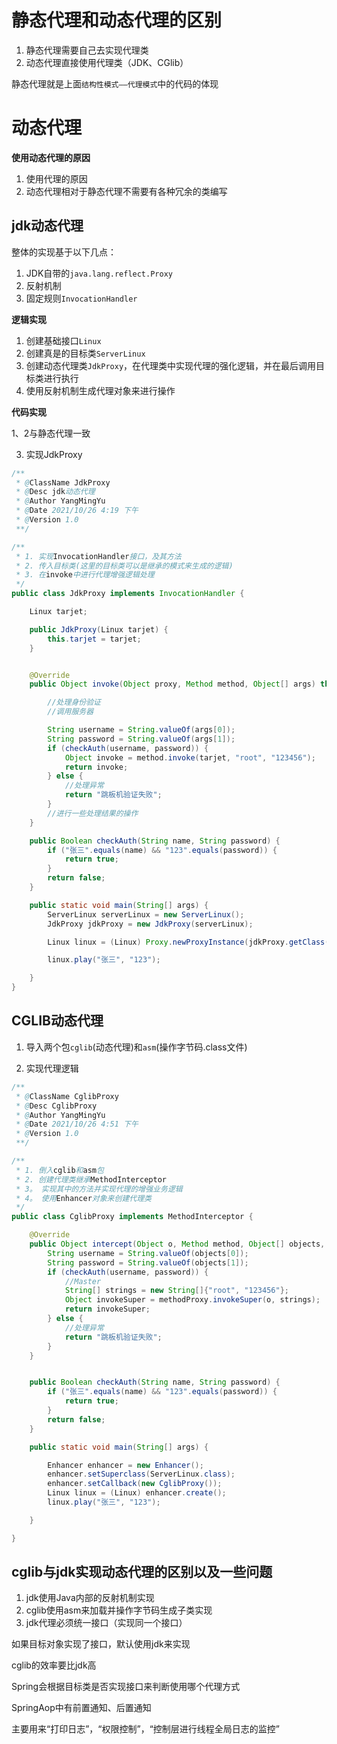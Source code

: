 # 静态代理和动态代理的区别

1. 静态代理需要自己去实现代理类
2. 动态代理直接使用代理类（JDK、CGlib）

静态代理就是上面`结构性模式——代理模式`中的代码的体现

# 动态代理
**使用动态代理的原因**
1. 使用代理的原因
2. 动态代理相对于静态代理不需要有各种冗余的类编写

## jdk动态代理

整体的实现基于以下几点：

1. JDK自带的`java.lang.reflect.Proxy`
2. 反射机制
3. 固定规则`InvocationHandler`

**逻辑实现**

1. 创建基础接口`Linux`
2. 创建真是的目标类`ServerLinux`
3. 创建动态代理类`JdkProxy`，在代理类中实现代理的强化逻辑，并在最后调用目标类进行执行
4. 使用反射机制生成代理对象来进行操作


**代码实现**


1、2与静态代理一致

3. 实现JdkProxy
```java
/**
 * @ClassName JdkProxy
 * @Desc jdk动态代理
 * @Author YangMingYu
 * @Date 2021/10/26 4:19 下午
 * @Version 1.0
 **/

/**
 * 1. 实现InvocationHandler接口，及其方法
 * 2. 传入目标类(这里的目标类可以是继承的模式来生成的逻辑)
 * 3. 在invoke中进行代理增强逻辑处理
 */
public class JdkProxy implements InvocationHandler {

    Linux tarjet;

    public JdkProxy(Linux tarjet) {
        this.tarjet = tarjet;
    }


    @Override
    public Object invoke(Object proxy, Method method, Object[] args) throws Throwable {

        //处理身份验证
        //调用服务器

        String username = String.valueOf(args[0]);
        String password = String.valueOf(args[1]);
        if (checkAuth(username, password)) {
            Object invoke = method.invoke(tarjet, "root", "123456");
            return invoke;
        } else {
            //处理异常
            return "跳板机验证失败";
        }
        //进行一些处理结果的操作
    }

    public Boolean checkAuth(String name, String password) {
        if ("张三".equals(name) && "123".equals(password)) {
            return true;
        }
        return false;
    }

    public static void main(String[] args) {
        ServerLinux serverLinux = new ServerLinux();
        JdkProxy jdkProxy = new JdkProxy(serverLinux);

        Linux linux = (Linux) Proxy.newProxyInstance(jdkProxy.getClass().getClassLoader(), serverLinux.getClass().getInterfaces(), jdkProxy);

        linux.play("张三", "123");

    }
}


```



## CGLIB动态代理

1. 导入两个包`cglib`(动态代理)和`asm`(操作字节码.class文件)

2. 实现代理逻辑
```java
/**
 * @ClassName CglibProxy
 * @Desc CglibProxy
 * @Author YangMingYu
 * @Date 2021/10/26 4:51 下午
 * @Version 1.0
 **/

/**
 * 1. 倒入cglib和asm包
 * 2. 创建代理类继承MethodInterceptor
 * 3。 实现其中的方法并实现代理的增强业务逻辑
 * 4。 使用Enhancer对象来创建代理类
 */
public class CglibProxy implements MethodInterceptor {

    @Override
    public Object intercept(Object o, Method method, Object[] objects, MethodProxy methodProxy) throws Throwable {
        String username = String.valueOf(objects[0]);
        String password = String.valueOf(objects[1]);
        if (checkAuth(username, password)) {
            //Master
            String[] strings = new String[]{"root", "123456"};
            Object invokeSuper = methodProxy.invokeSuper(o, strings);
            return invokeSuper;
        } else {
            //处理异常
            return "跳板机验证失败";
        }
    }


    public Boolean checkAuth(String name, String password) {
        if ("张三".equals(name) && "123".equals(password)) {
            return true;
        }
        return false;
    }

    public static void main(String[] args) {

        Enhancer enhancer = new Enhancer();
        enhancer.setSuperclass(ServerLinux.class);
        enhancer.setCallback(new CglibProxy());
        Linux linux = (Linux) enhancer.create();
        linux.play("张三", "123");

    }

}
```




## cglib与jdk实现动态代理的区别以及一些问题

1. jdk使用Java内部的反射机制实现
2. cglib使用asm来加载并操作字节码生成子类实现
3. jdk代理必须统一接口（实现同一个接口）

如果目标对象实现了接口，默认使用jdk来实现

cglib的效率要比jdk高

Spring会根据目标类是否实现接口来判断使用哪个代理方式

SpringAop中有前置通知、后置通知

主要用来“打印日志”，“权限控制”，“控制层进行线程全局日志的监控”